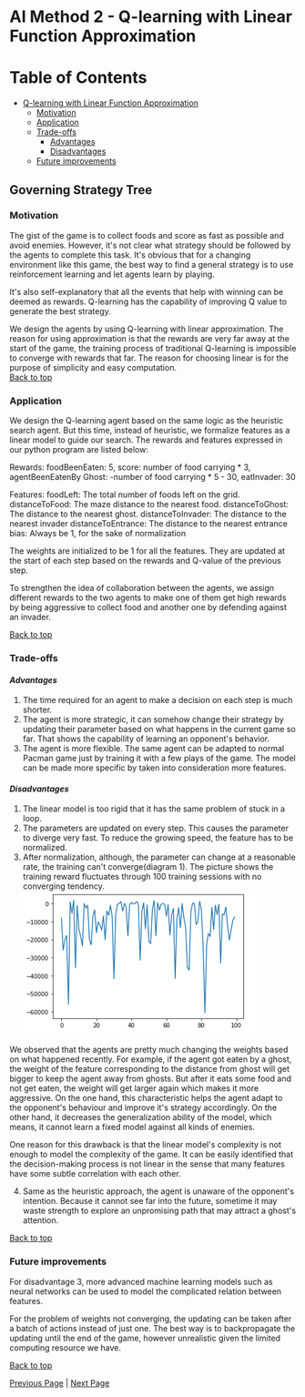 # AI Method 2 - Q-learning with Linear Function Approximation 


# Table of Contents
- [Q-learning with Linear Function Approximation](#governing-strategy-tree)
  * [Motivation](#motivation)
  * [Application](#application)
  * [Trade-offs](#trade-offs)     
     - [Advantages](#advantages)
     - [Disadvantages](#disadvantages)
  * [Future improvements](#future-improvements)

## Governing Strategy Tree  

### Motivation 

The gist of the game is to collect foods and score as fast as possible and avoid enemies. However, it's not clear what strategy should be followed by the agents to complete this task. It's obvious that for a changing environment like this game, the best way to find a general strategy is to use reinforcement learning and let agents learn by playing.

It's also self-explanatory that all the events that help with winning can be deemed as rewards. Q-learning has the capability of improving Q value to generate the best strategy. 

We design the agents by using Q-learning with linear approximation. The reason for using approximation is that the rewards are very far away at the start of the game, the training process of traditional Q-learning is impossible to converge with rewards that far. The reason for choosing linear is for the purpose of simplicity and easy computation.  
[Back to top](#table-of-contents)

### Application

We design the Q-learning agent based on the same logic as the heuristic search agent. But this time, instead of heuristic, we formalize features as a linear model to guide our search. The rewards and features expressed in our python program are listed below:

Rewards:
foodBeenEaten: 5, score: number of food carrying * 3, agentBeenEatenBy Ghost: -number of food carrying * 5 - 30, eatInvader: 30

Features:
foodLeft: The total number of foods left on the grid.
distanceToFood: The maze distance to the nearest food.
distanceToGhost: The distance to the nearest ghost.
distanceToInvader: The distance to the nearest invader
distanceToEntrance: The distance to the nearest entrance
bias: Always be 1, for the sake of normalization

The weights are initialized to be 1 for all the features. They are updated at the start of each step based on the rewards and Q-value of the previous step.

To strengthen the idea of collaboration between the agents, we assign different rewards to the two agents to make one of them get high rewards by being aggressive to collect food and another one by defending against an invader.

[Back to top](#table-of-contents)

### Trade-offs  
#### *Advantages*  

1. The time required for an agent to make a decision on each step is much shorter. 
2. The agent is more strategic, it can somehow change their strategy by updating their parameter based on what happens in the current game so far. That shows the capability of learning an opponent's behavior.
3. The agent is more flexible. The same agent can be adapted to normal Pacman game just by training it with a few plays of the game. The model can be made more specific by taken into consideration more features.

#### *Disadvantages*

1. The linear model is too rigid that it has the same problem of stuck in a loop.
2. The parameters are updated on every step. This causes the parameter to diverge very fast. To reduce the growing speed, the feature has to be normalized. 
3. After normalization, although, the parameter can change at a reasonable rate, the training can't converge(diagram 1). The picture shows the training reward fluctuates through 100 training sessions with no converging tendency. 
![Demo 1](uploads/3c97dfdd25e424d5e94b5c3b6d6ffd77/Screen_Shot_2019-10-13_at_2.22.06_AM.png)

We observed that the agents are pretty much changing the weights based on what happened recently. For example, if the agent got eaten by a ghost, the weight of the feature corresponding to the distance from ghost will get bigger to keep the agent away from ghosts. But after it eats some food and not get eaten, the weight will get larger again which makes it more aggressive. 
On the one hand, this characteristic helps the agent adapt to the opponent's behaviour and improve it's strategy accordingly. On the other hand, it decreases the generalization ability of the model, which means, it cannot learn a fixed model against all kinds of enemies. 

One reason for this drawback is that the linear model's complexity is not enough to model the complexity of the game. It can be easily identified that the decision-making process is not linear in the sense that many features have some subtle correlation with each other.

4. Same as the heuristic approach, the agent is unaware of the opponent's intention. Because it cannot see far into the future, sometime it may waste strength to explore an unpromising path that may attract a ghost's attention.

[Back to top](#table-of-contents)

### Future improvements  

For disadvantage 3, more advanced machine learning models such as neural networks can be used to model the complicated relation between features.

For the problem of weights not converging, the updating can be taken after a batch of actions instead of just one. The best way is to backpropagate the updating until the end of the game, however unrealistic given the limited computing resource we have.

[Back to top](#table-of-contents)



[Previous Page](/2_1_approach) | [Next Page](/3_approach_evolution)
